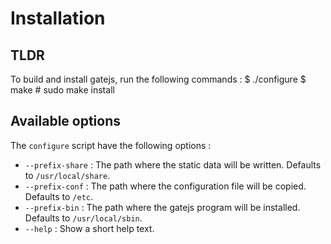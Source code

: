 Installation
============

TLDR
----
To build and install gatejs, run the following commands :
	$ ./configure
	$ make
	# sudo make install

Available options
-----------------
The `configure` script have the following options :
* `--prefix-share` : The path where the static data will be written. Defaults to
  `/usr/local/share`.
* `--prefix-conf` : The path where the configuration file will be copied.
  Defaults to `/etc`.
* `--prefix-bin` : The path where the gatejs program will be installed. Defaults
  to `/usr/local/sbin`.
* `--help` : Show a short help text.
